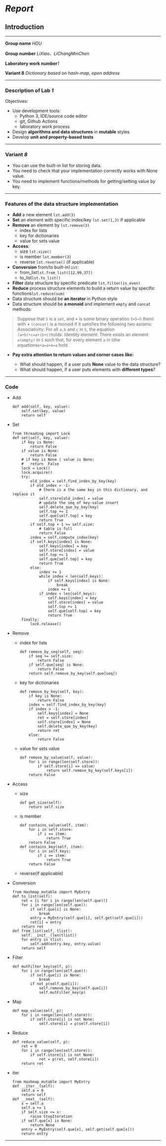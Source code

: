 # _Report_

## Introduction

---

**Group name** _HDU_

**Group number** _LiXiao、LiChangMinChen_

**Laboratory work number**_1_

**Variant 8** _Dictionary based on hash-map, open address_

---

### Description of Lab *1*

Objectives:

- Use development tools:
  - Python 3, IDE/source code editor
  - git, Github Actions
  - laboratory work process
- Design **algorithms and data structures** in **mutable** styles
- Develop **unit and property-based tests**

---

### Variant *8*

- You can use the built-in list for storing data.
- You need to check that your implementation correctly works with None value.
- You need to implement functions/methods for getting/setting value by key.

---

### Features of the data structure implementation

- **Add** a new element `lst.add(3)`
- **Set** an element with specific index/key `lst.set(1,3)` if applicable
- **Remove** an element by `lst.remove(3)`
  - index for lists
  - key for dictionaries
  - value for sets value
- **Access**:
  - size `lst.size()`
  - is member `lst.member(3)`
  - reverse `lst.reverse()` (if applicable)
- **Conversion** from/to built-in`list`:
  - from_list`lst.from_list([12,99,37])`
  - to_list`lst.to_list()`
- **Filter** data structure by specific predicate `lst.filter(is_even)`
- **Reduce** process structure elements to build a return value by specific functions`lst.reduce(sum)`
- Data structure should be **an iterator** in Python style
- Data structure should be **a monoid** and implement `empty` and `concat` methods:

> Suppose that `S` is a `set`, and • is some binary operation `S×S→S`
> then`S` with • `(concat)` is a monoid if it satisfies the following two axioms:
> Associativity:
> For all `a,b` and `c` in `S`, the equation `(a•b)•c=a•(b•c)`holds.
> Identity element:
> There exists an element `e(empty)` in `S` such that,
> for every element `a` in `S`the equations`e•a=a•e=a` hold.

- __Pay extra attention to return values and corner cases like:__

  - What should happen, if a user puts **None** value to the data structure?
  - What should happen, if a user puts elements with **different types**?

---

### Code

- Add

    ```
    def add(self, key, value):
        self.set(key, value)
        return self
    ```

- Set

    ```
    from threading import Lock
    def set(self, key, value):
        if key is None:
            return False
        if value is None:
            return False
        # if key is None | value is None:
        #   return  False
        lock = Lock()
        lock.acquire()
        try:
            old_index = self.find_index_by_key(key)
            if old_index > -1:
                # there is a the same key in this dictionary, and replace it
                self.store[old_index] = value
                # update the seq of key-value insert
                self.delete_que_by_key(key)
                self.top += 1
                self.que[self.top] = key
                return True
            if self.top + 1 >= self.size:
                # table is full
                return False
            index = self.compute_index(key)
            if self.keys[index] is None:
                self.keys[index] = key
                self.store[index] = value
                self.top += 1
                self.que[self.top] = key
                return True
            else:
                index += 1
                while index < len(self.keys):
                    if self.keys[index] is None:
                        break
                    index += 1
                if index < len(self.keys):
                    self.keys[index] = key
                    self.store[index] = value
                    self.top += 1
                    self.que[self.top] = key
                    return True
        finally:
            lock.release()
    ```

- Remove

   - index for lists
      ```
      def remove_by_seq(self, seq):
          if seq >= self.size:
              return False
          if self.que[seq] is None:
              return False
          return self.remove_by_key(self.que[seq])
      ```
   - key for dictionaries
      ```
      def remove_by_key(self, key):
          if key is None:
              return False
          index = self.find_index_by_key(key)
          if index > -1:
              self.keys[index] = None
              ret = self.store[index]
              self.store[index] = None
              self.delete_que_by_key(key)
              return ret
          else:
              return False
      ```
   - value for sets value
      ```
      def remove_by_value(self, value):
          for i in range(len(self.store)):
              if self.store[i] == value:
                  return self.remove_by_key(self.keys[i])
          return False
      ```

- Access

  - size
     ```
     def get_size(self):
         return self.size
     ```
  - is member
     ```
     def contains_value(self, item):
         for i in self.store:
             if i == item:
                 return True
         return False
     def contains_key(self, item):
         for i in self.keys:
             if i == item:
                 return True
         return False
     ```
  - reverse(if applicable)

- Conversion

    ```
    from Hashmap_mutable import MyEntry
    def to_list(self):
        ret = [i for i in range(len(self.que))]
        for i in range(len(self.que)):
            if self.que[i] is None:
                break
            entry = MyEntry(self.que[i], self.get(self.que[i]))
            ret[i] = entry
        return ret
    def from_list(self, tlist):
        self.__init__(len(tlist))
        for entry in tlist:
            self.add(entry.key, entry.value)
        return self
    ```

- Filter

    ```
    def mutFilter_key(self, p):
        for i in range(len(self.que)):
            if self.que[i] is None:
                break
            if not p(self.que[i]):
                self.remove_by_key(self.que[i])
                self.mutFilter_key(p)
    ```

- Map

    ```
    def map_value(self, p):
        for i in range(len(self.store)):
            if self.store[i] is not None:
                self.store[i] = p(self.store[i])
    ```

- Reduce

    ```
    def reduce_value(self, p):
        ret = 0
        for i in range(len(self.store)):
            if self.store[i] is not None:
                ret = p(ret, self.store[i])
        return ret
    ```

- iter

    ```
    from Hashmap_mutable import MyEntry
    def __iter__(self):
        self.a = 0
        return self
    def __next__(self):
        x = self.a
        self.a += 1
        if self.size <= x:
            raise StopIteration
        if self.que[x] is None:
            return None
        entry = MyEntry(self.que[x], self.get(self.que[x]))
        return entry
    ```

---